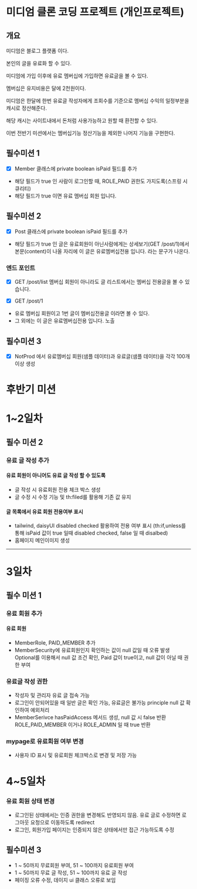 # 미디엄 클론 코딩 프로젝트 (개인프로젝트)

## 개요
미디엄은 블로그 플랫폼 이다.

본인의 글을 유료화 할 수 있다.

미디엄에 가입 이후에 유료 멤버십에 가입하면 유료글을 볼 수 있다.

멤버십은 유지비용은 달에 2천원이다.

미디엄은 한달에 한번 유료글 작성자에게 조회수를 기준으로 멤버십 수익의 일정부분을 캐시로 정산해준다.

해당 캐시는 사이트내에서 돈처럼 사용가능하고 원할 때 환전할 수 있다.

이번 전반기 미션에서는 멤버십기능 정산기능을 제외한 나머지 기능을 구현한다.

## 필수미션 1 
- [x] Member 클래스에 private boolean isPaid 필드를 추가
- 해당 필드가 true 인 사람이 로그인할 때, ROLE_PAID 권한도 가지도록(스프링 시큐리티)
- 해당 필드가 true 이면 유료 멤버십 회원 입니다.

## 필수미션 2
- [x] Post 클래스에 private boolean isPaid 필드를 추가
- 해당 필드가 true 인 글은 유료회원이 아닌사람에게는 상세보기(GET /post/1)에서 본문(content)이 나올 자리에 이 글은 유료멤버십전용 입니다. 라는 문구가 나온다.

### 엔드 포인트
- [x] GET /post/list
멤버십 회원이 아니라도 글 리스트에서는 멤버십 전용글을 볼 수 있습니다.

- [x] GET /post/1
- 유료 멤버십 회원이고 1번 글이 멤버십전용글 이라면 볼 수 있다.
- 그 외에는 이 글은 유료멤버십전용 입니다. 노출

## 필수미션 3 
- [x] NotProd 에서 유료멤버십 회원(샘플 데이터)과 유료글(샘플 데이터)을 각각 100개 이상 생성

# 후반기 미션 
# 1~2일차
## 필수 미션 2
### 유료 글 작성 추가
#### 유료 회원이 아니어도 유료 글 작성 할 수 있도록
- 글 작성 시 유료회원 전용 체크 박스 생성
- 글 수정 시 수정 기능 및 th:filed를 활용해 기존 값 유지 
#### 글 목록에서 유료 회원 전용여부 표시 
- tailwind, daisyUI disabled checked 활용하여 전용 여부 표시 (th:if,unless를 통해 isPaid 값이 true 일때 disabled checked, false 일 때 disalbed)
- 홈페이지 메인이미지 생성
---
# 3일차
## 필수 미션 1
### 유료 회원 추가
#### 유료 회원
- MemberRole, PAID_MEMBER 추가
- MemberSecurity에 유료회원인지 확인하는 값이 null 값일 때 오류 발생
Optional를 이용해서 null 값 조건 확인, Paid 값이 true이고, null 값이 아닐 때 권한 부여

### 유료글 작성 권한
- 작성자 및 관리자 유료 글 접속 가능  
- 로그인이 안되어있을 때 일반 글은 확인 가능, 유료글은 불가능
principle null 값 확인하여 예외처리
- MemberSerivce hasPaidAccess 메서드 생성, null 값 시 false 반환
ROLE_PAID_MEMBER 이거나 ROLE_ADMIN 일 때 true 반환

### mypage로 유료회원 여부 변경
- 사용자 ID 표시 및 유료회원 체크박스로 변경 및 저장 가능

# 4~5일차

### 유료 회원 상태 변경
- 로그인된 상태에서는 인증 권한을 변경해도 반영되지 않음. 유료 글로 수정하면 로그아웃 요청으로 이동하도록 redirect
- 로그인, 회원가입 페이지는 인증되지 않은 상태에서만 접근 가능하도록 수정

## 필수미션 3
- 1 ~ 50까지 무료회원 부여, 51 ~ 100까지 유료회원 부여
- 1 ~ 50까지 무료 글 작성, 51 ~ 100까지 유료 글 작성
- 페이징 오류 수정, 데이지 ui 클래스 오류로 보임
